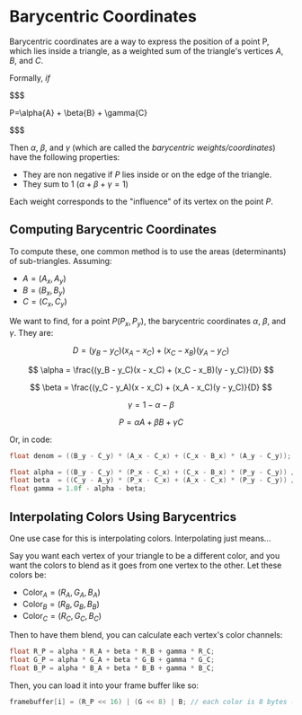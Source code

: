 # Barycentric Coordinates
Barycentric coordinates are a way to express the position of a point P, which lies inside a triangle, as a weighted sum of the triangle's vertices $A$, $B$, and $C$.

Formally, *if*

$$$

P=\alpha{A} + \beta{B} + \gamma{C}

$$$

Then $\alpha$, $\beta$, and $\gamma$ (which are called the *barycentric weights/coordinates*) have the following properties:
* They are non negative if $P$ lies inside or on the edge of the triangle.
* They sum to 1 ($\alpha+\beta+\gamma=1$)

Each weight corresponds to the "influence" of its vertex on the point $P$.

## Computing Barycentric Coordinates
To compute these, one common method is to use the areas (determinants) of sub-triangles. Assuming:
* $A=(A_x, A_y)$
* $B=(B_x, B_y)$
* $C=(C_x, C_y)$

We want to find, for a point $P(P_x, P_y)$, the barycentric coordinates $\alpha$, $\beta$, and $\gamma$. They are:

$$
D = (y_B - y_C)(x_A - x_C) + (x_C - x_B)(y_A - y_C)
$$

$$
\alpha = \frac{(y_B - y_C)(x - x_C) + (x_C - x_B)(y - y_C)}{D}
$$

$$
\beta = \frac{(y_C - y_A)(x - x_C) + (x_A - x_C)(y - y_C)}{D}
$$

$$
\gamma = 1 - \alpha - \beta
$$

$$
P = \alpha A + \beta B + \gamma C
$$

Or, in code:
```c
float denom = ((B_y - C_y) * (A_x - C_x) + (C_x - B_x) * (A_y - C_y));

float alpha = ((B_y - C_y) * (P_x - C_x) + (C_x - B_x) * (P_y - C_y)) / denom;
float beta  = ((C_y - A_y) * (P_x - C_x) + (A_x - C_x) * (P_y - C_y)) / denom;
float gamma = 1.0f - alpha - beta;
```

## Interpolating Colors Using Barycentrics
One use case for this is interpolating colors. Interpolating just means... <!-- TODO: figure this out haha -->

Say you want each vertex of your triangle to be a different color, and you want the colors to blend as it goes from one vertex to the other. Let these colors be:
* $\text{Color}_A=(R_A, G_A, B_A)$
* $\text{Color}_B=(R_B, G_B, B_B)$
* $\text{Color}_C=(R_C, G_C, B_C)$

Then to have them blend, you can calculate each vertex's color channels:

```c
float R_P = alpha * R_A + beta * R_B + gamma * R_C;
float G_P = alpha * G_A + beta * G_B + gamma * G_C;
float B_P = alpha * B_A + beta * B_B + gamma * B_C;
```

Then, you can load it into your frame buffer like so:
```c
framebuffer[i] = (R_P << 16) | (G << 8) | B; // each color is 8 bytes (two for each of ARGB)
```

